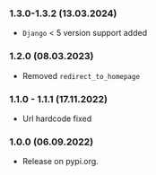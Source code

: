 ### 1.3.0-1.3.2 (13.03.2024)

- `Django` < 5 version support added

### 1.2.0 (08.03.2023)

- Removed `redirect_to_homepage`

### 1.1.0 - 1.1.1 (17.11.2022)

- Url hardcode fixed

### 1.0.0 (06.09.2022)

- Release on pypi.org.
